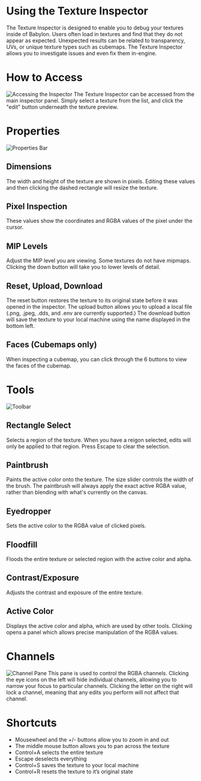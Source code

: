# Using the Texture Inspector

The Texture Inspector is designed to enable you to debug your textures inside of Babylon. Users often load in textures and find that they do not appear as expected. Unexpected results can be related to transparency, UVs, or unique texture types such as cubemaps. The Texture Inspector allows you to investigate issues and even fix them in-engine.
# How to Access
![Accessing the Inspector](/img/features/debuglayer/texture/access.png)
The Texture Inspector can be accessed from the main inspector panel. Simply select a texture from the list, and click the "edit"  button underneath the texture preview.
# Properties
![Properties Bar](/img/features/debuglayer/texture/properties.png)
## Dimensions
The width and height of the texture are shown in pixels. Editing these values and then clicking the dashed rectangle will resize the texture.
## Pixel Inspection
These values show the coordinates and RGBA values of the pixel under the cursor.
## MIP Levels
Adjust the MIP level you are viewing. Some textures do not have mipmaps. Clicking the down button will take you to lower levels of detail.
## Reset, Upload, Download
The reset button restores the texture to its original state before it was opened in the inspector. The upload button allows you to upload a local file (.png, .jpeg, .dds, and .env are currently supported.) The download button will save the texture to your local machine using the name displayed in the bottom left.
## Faces (Cubemaps only)
When inspecting a cubemap, you can click through the 6 buttons to view the faces of the cubemap.
# Tools
![Toolbar](/img/features/debuglayer/texture/tools.png)
## Rectangle Select
Selects a region of the texture. When you have a reigon selected, edits will only be applied to that region. Press Escape to clear the selection.
## Paintbrush
Paints the active color onto the texture. The size slider controls the width of the brush. The paintbrush will always apply the exact active RGBA value, rather than blending with what's currently on the canvas.
## Eyedropper
Sets the active color to the RGBA value of clicked pixels.
## Floodfill
Floods the entire texture or selected region with the active color and alpha.
## Contrast/Exposure
Adjusts the contrast and exposure of the entire texture.
## Active Color
Displays the active color and alpha, which are used by other tools. Clicking opens a panel which allows precise manipulation of the RGBA values.
# Channels
![Channel Pane](/img/features/debuglayer/texture/channels.png)
This pane is used to control the RGBA channels. Clicking the eye icons on the left will hide individual channels, allowing you to narrow your focus to particular channels. Clicking the letter on the right will lock a channel, meaning that any edits you perform will not affect that channel.
# Shortcuts
-   Mousewheel and the +/- buttons allow you to zoom in and out
-   The middle mouse button allows you to pan across the texture
-   Control+A selects the entire texture
-   Escape deselects everything
-   Control+S saves the texture to your local machine
-   Control+R resets the texture to it’s original state

